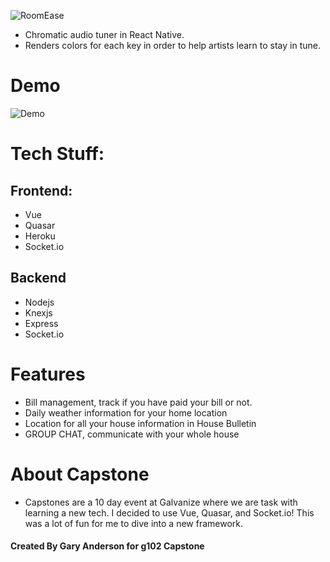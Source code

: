 ![RoomEase](~assets/capstonelogo.svg)
* Chromatic audio tuner in React Native.
* Renders colors for each key in order to help artists learn to stay in tune.

# Demo

![Demo](https://i.imgur.com/OJuoAqa.gif)

# Tech Stuff:
## Frontend:
* Vue
* Quasar
* Heroku
* Socket.io

## Backend
* Nodejs
* Knexjs
* Express
* Socket.io

# Features
* Bill management, track if you have paid your bill or not.
* Daily weather information for your home location
* Location for all your house information in House Bulletin
* GROUP CHAT, communicate with your whole house

# About Capstone
* Capstones are a 10 day event at Galvanize where we are task with learning a new tech. I decided to use Vue, Quasar, and Socket.io! This was a lot of fun for me to dive into a new framework.


#### Created By Gary Anderson for g102 Capstone
